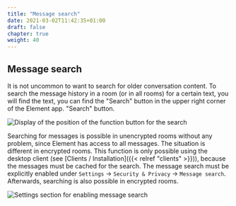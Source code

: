 ```yaml
---
title: "Message search"
date: 2021-03-02T11:42:35+01:00
draft: false
chapter: true
weight: 40
---
```


## Message search

It is not uncommon to want to search for older conversation content.  To search the
message history in a room (or in all rooms) for a certain text, you will find the text,
you can find the "Search" button in the upper right corner of the Element app.  "Search"
button.

![Display of the position of the function button for the search](/images/message-search_en.png)

Searching for messages is possible in unencrypted rooms without any problem, since Element
has access to all messages. The situation is different in encrypted rooms.  This function
is only possible using the desktop client (see [Clients / Installation]({{< relref
"clients" >}})), because the messages must be cached for the search. The message search
must be explicitly enabled under `Settings` -> `Security & Privacy` -> `Message search`.
Afterwards, searching is also possible in encrypted rooms.

![Settings section for enabling message search](/images/message-search-active_en.png)
